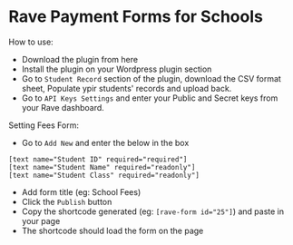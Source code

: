 # Rave Payment Forms for Schools
How to use:
- Download the plugin from here
- Install the plugin on your Wordpress plugin section
- Go to `Student Record` section of the plugin, download the CSV format sheet, Populate ypir students' records and upload back.
- Go to `API Keys Settings` and enter your Public and Secret keys from your Rave dashboard.

Setting Fees Form:
- Go to `Add New` and enter the below in the box
```
[text name="Student ID" required="required"]
[text name="Student Name" required="readonly"]
[text name="Student Class" required="readonly"]
```
- Add form title (eg: School Fees)
- Click the `Publish` button
- Copy the shortcode generated (eg: `[rave-form id="25"]`) and paste in your page
- The shortcode should load the form on the page
